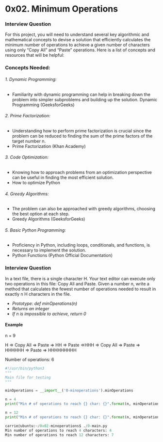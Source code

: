 # 0x02. Minimum Operations

### Interview Question

For this project, you will need to understand several key algorithmic and mathematical concepts to devise a solution that efficiently calculates the minimum number of operations to achieve a given number of characters using only “Copy All” and “Paste” operations. Here is a list of concepts and resources that will be helpful:

### Concepts Needed:
###### 1. Dynamic Programming:
- Familiarity with dynamic programming can help in breaking down the problem into simpler subproblems and building up the solution.
Dynamic Programming (GeeksforGeeks)

###### 2. Prime Factorization:
- Understanding how to perform prime factorization is crucial since the problem can be reduced to finding the sum of the prime factors of the target number n.
- Prime Factorization (Khan Academy)

###### 3. Code Optimization:
- Knowing how to approach problems from an optimization perspective can be useful in finding the most efficient solution.
- How to optimize Python 

###### 4. Greedy Algorithms:
- The problem can also be approached with greedy algorithms, choosing the best option at each step.
- Greedy Algorithms (GeeksforGeeks)

###### 5. Basic Python Programming:
- Proficiency in Python, including loops, conditionals, and functions, is necessary to implement the solution.
- Python Functions (Python Official Documentation)

### Interview Question

In a text file, there is a single character H. Your text editor can execute only two operations in this file: Copy All and Paste. Given a number n, write a method that calculates the fewest number of operations needed to result in exactly n H characters in the file.

- *Prototype: def minOperations(n)*
- *Returns an integer*
- *If n is impossible to achieve, return 0*

#### Example

n = 9

H => Copy All => Paste => HH => Paste =>HHH => Copy All => Paste => HHHHHH => Paste => HHHHHHHHH

Number of operations: 6

```python
#!/usr/bin/python3
"""
Main file for testing
"""

minOperations = __import__('0-minoperations').minOperations

n = 4
print("Min # of operations to reach {} char: {}".format(n, minOperations(n)))

n = 12
print("Min # of operations to reach {} char: {}".format(n, minOperations(n)))

carrie@ubuntu:~/0x02-minoperations$ ./0-main.py
Min number of operations to reach 4 characters: 4
Min number of operations to reach 12 characters: 7
